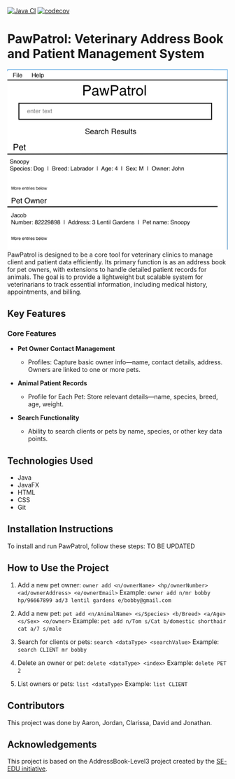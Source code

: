 [![Java CI](https://github.com/AY2425S1-CS2103T-T13-3/tp/actions/workflows/gradle.yml/badge.svg)](https://github.com/AY2425S1-CS2103T-T13-3/tp/actions/workflows/gradle.yml) [![codecov](https://codecov.io/gh/AY2425S1-CS2103T-T13-3/tp/graph/badge.svg?token=L39TRCVDDB)](https://codecov.io/gh/AY2425S1-CS2103T-T13-3/tp)

# PawPatrol: Veterinary Address Book and Patient Management System

![Ui](docs/images/Ui.png)
PawPatrol is designed to be a core tool for veterinary clinics to manage client and patient data efficiently. Its primary function is as an address book for pet owners, with extensions to handle detailed patient records for animals. The goal is to provide a lightweight but scalable system for veterinarians to track essential information, including medical history, appointments, and billing.

## Key Features

### Core Features

- **Pet Owner Contact Management**

  - Profiles: Capture basic owner info—name, contact details, address. Owners are linked to one or more pets.

- **Animal Patient Records**

  - Profile for Each Pet: Store relevant details—name, species, breed, age, weight.

- **Search Functionality**
  - Ability to search clients or pets by name, species, or other key data points.

## Technologies Used

- Java
- JavaFX
- HTML
- CSS
- Git

## Installation Instructions

To install and run PawPatrol, follow these steps:
TO BE UPDATED

## How to Use the Project

1. Add a new pet owner: `owner add <n/ownerName> <hp/ownerNumber> <ad/ownerAddress> <e/ownerEmail>`
   Example:
   `owner add n/mr bobby hp/96667899 ad/3 lentil gardens e/bobby@gmail.com`

2. Add a new pet: `pet add <n/AnimalName> <s/Species> <b/Breed> <a/Age> <s/Sex> <o/owner>`
   Example:
   `pet add n/Tom s/Cat b/domestic shorthair cat a/7 s/male`

3. Search for clients or pets: `search <dataType> <searchValue>`
   Example:
   `search CLIENT mr bobby`

4. Delete an owner or pet: `delete <dataType> <index>`
   Example:
   `delete PET 2`

5. List owners or pets: `list <dataType>`
   Example:
   `list CLIENT`

## Contributors

This project was done by Aaron, Jordan, Clarissa, David and Jonathan.

## Acknowledgements

This project is based on the AddressBook-Level3 project created by the [SE-EDU initiative](https://se-education.org).

